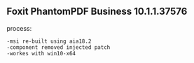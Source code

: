 Foxit PhantomPDF Business 10.1.1.37576
--------------------------------------


process:

	-msi re-built using aia18.2  
	-component removed injected patch  
	-workes with win10-x64
  
  
